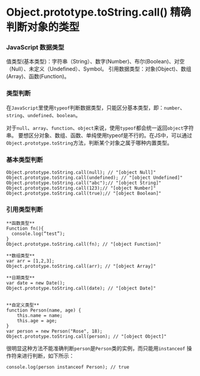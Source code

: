 # Object.prototype.toString.call() 精确判断对象的类型  

### JavaScript 数据类型
值类型(基本类型)：字符串（String）、数字(Number)、布尔(Boolean)、对空（Null）、未定义（Undefined）、Symbol。
引用数据类型：对象(Object)、数组(Array)、函数(Function)。

### 类型判断

在`JavaScript`里使用`typeof`判断数据类型，只能区分基本类型，即：`number`、`string`、`undefined`、`boolean`。    

对于`null`、`array`、`function`、`object`来说，使用`typeof`都会统一返回`object`字符串。
要想区分对象、数组、函数、单纯使用typeof是不行的。在JS中，可以通过`Object.prototype.toString`方法，判断某个对象之属于哪种内置类型。  


### 基本类型判断
```
Object.prototype.toString.call(null); // "[object Null]"
Object.prototype.toString.call(undefined); // "[object Undefined]"
Object.prototype.toString.call("abc");// "[object String]"
Object.prototype.toString.call(123);// "[object Number]"
Object.prototype.toString.call(true);// "[object Boolean]"
```  

### 引用类型判断  
```
**函数类型**
Function fn(){
  console.log(“test”);
}
Object.prototype.toString.call(fn); // "[object Function]"   

**数组类型**
var arr = [1,2,3];
Object.prototype.toString.call(arr); // "[object Array]"

**日期类型**
var date = new Date();
Object.prototype.toString.call(date); // "[object Date]"   


**自定义类型**
function Person(name, age) {
    this.name = name;
    this.age = age;
}
var person = new Person("Rose", 18);
Object.prototype.toString.call(person); // "[object Object]"
```   

很明显这种方法不能准确判断`person`是`Person`类的实例，而只能用`instanceof` 操作符来进行判断，如下所示：  

```
console.log(person instanceof Person); // true
```